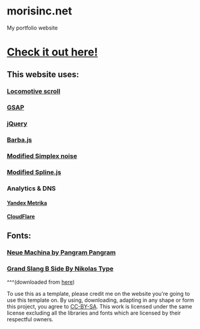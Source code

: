 # morisinc.net
My portfolio website

# [Check it out here!](https://www.morisinc.net)

## This website uses:
### [Locomotive scroll](https://github.com/locomotivemtl/locomotive-scroll)
### [GSAP](https://greensock.com/gsap/)
### [jQuery](https://jquery.com/)
### [Barba.js](https://barba.js.org/)
### [Modified Simplex noise](https://github.com/jwagner/simplex-noise.js/)
### [Modified Spline.js](https://github.com/gdenisov/cardinal-spline-js)

### Analytics & DNS

#### [Yandex Metrika](https://metrica.yandex.ru/)
#### [CloudFlare](https://www.cloudflare.com/)

## Fonts:
### [Neue Machina by Pangram Pangram](https://pangrampangram.com/products/neue-machina-collection)
### [Grand Slang B Side By Nikolas Type](https://www.nikolastype.com/typefaces/grand-slang)
^^^(downloaded from [here](https://eng.fontke.com/font/128883820/))

To use this as a template, please credit me on the website you're going to use this template on.
 By using, downloading, adapting in any shape or form this project, you agree to [CC-BY-SA](https://creativecommons.org/licenses/by-sa/4.0/). This work is licensed under the same license excluding all the libraries and fonts which are licensed by their respectful owners.
